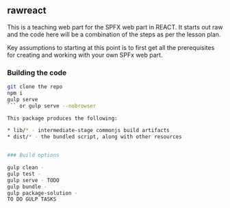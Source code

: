 ## rawreact

This is a teaching web part for the SPFX web part in REACT.  It starts out raw and the code here will be a combination of the steps as per the lesson plan.  

Key assumptions to starting at this point is to first get all the prerequisites for creating and working with your own SPFx web part. 

### Building the code

```bash
git clone the repo
npm i
gulp serve
``` or gulp serve --nobrowser

This package produces the following:

* lib/* - intermediate-stage commonjs build artifacts
* dist/* - the bundled script, along with other resources


### Build options

gulp clean - 
gulp test - 
gulp serve - TODO
gulp bundle - 
gulp package-solution - 
TO DO GULP TASKS
